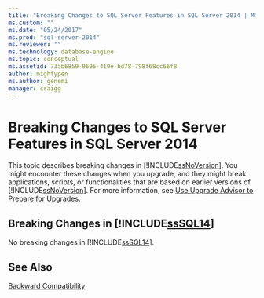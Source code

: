```yaml
---
title: "Breaking Changes to SQL Server Features in SQL Server 2014 | Microsoft Docs"
ms.custom: ""
ms.date: "05/24/2017"
ms.prod: "sql-server-2014"
ms.reviewer: ""
ms.technology: database-engine
ms.topic: conceptual
ms.assetid: 73ab6859-9605-419e-bd78-798f68cc66f8
author: mightypen
ms.author: genemi
manager: craigg
---
```

# Breaking Changes to SQL Server Features in SQL Server 2014
  This topic describes breaking changes in [!INCLUDE[ssNoVersion](../includes/ssnoversion-md.md)]. You might encounter these changes when you upgrade, and they might break applications, scripts, or functionalities that are based on earlier versions of [!INCLUDE[ssNoVersion](../includes/ssnoversion-md.md)]. For more information, see [Use Upgrade Advisor to Prepare for Upgrades](../../2014/sql-server/install/use-upgrade-advisor-to-prepare-for-upgrades.md).  
  
## Breaking Changes in [!INCLUDE[ssSQL14](../includes/sssql14-md.md)]  
 No breaking changes in [!INCLUDE[ssSQL14](../includes/sssql14-md.md)].  
  
## See Also  
 [Backward Compatibility](../../2014/getting-started/backward-compatibility.md)  
  
  
